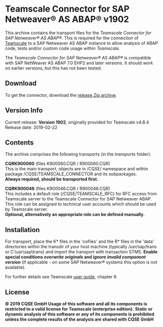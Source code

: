 # Teamscale Connector for SAP Netweaver&reg; AS ABAP&reg; v1902 

This archive contains the transport files for the *Teamscale Connector for 
SAP Netweaver&reg; AS ABAP&reg;*. This is required for the connection of 
[Teamscale](https://www.teamscale.com) to a SAP Netweaver AS ABAP instance 
to allow analysis of ABAP code, tests and/or custom code usage within *Teamscale*.

The *Teamscale Connector for SAP Netweaver&reg; AS ABAP&reg;* is compatible with SAP NetWeaver AS ABAP 7.0 EHP2 and later versions.
It should work on earlier versions, but this has not been tested.

## Download 
To get the connector, download the [release Zip archive](https://github.com/cqse/teamscale-sap-abap-connector/archive/v1902.zip).

## Version Info
Current release: **Version 1902**, originally provided for Teamscale v4.8.4  
Release date: 2019-02-22

## Contents
The archive comprises the following transports (in the *transports* folder):

**CQRK900060** (files K900060.CQR / R900060.CQR)  
 This is the main transport, objects are in /CQSE/ namespace and within package /CQSE/TEAMSCALE_CONNECTOR and its subpackages.  
**Always required, should be transported first.**  

**CQRK900046** (files K900046.CQR / R900046.CQR)  
This includes a default role (/CQSE/TEAMSCALE_RFC) for RFC access from Teamscale server to the Teamscale Connector for SAP Netweaver ABAP. This role can be assigned  to technical user accounts which should be used by Teamscale server.  
**Optional, alternatively an appropriate role can be defined manually.**

## Installation
For transport, place the K* files in the 'cofiles' and  the R* files in the 
'data' directories within the transdir of your host machine (typically 
/usr/sap/trans or C:\usr\sap\trans) and import the transport with transaction 
STMS. **Enable special conditions *overwrite originals* and *ignore invalid 
component version*** (if applicable - on some SAP Netweaver&reg; systems this option is not available). 

For further details see Teamscale [user guide](https://www.cqse.eu/download/teamscale/userguide.pdf), chapter 6.

## License
**&copy; 2019 CQSE GmbH**
**Usage of this software and all its components is restricted to a
valid license for Teamscale (enterprise edition).**
**Static or dynamic analysis of this software or any of its components is prohibited unless the complete results of the analysis are shared with CQSE GmbH**

